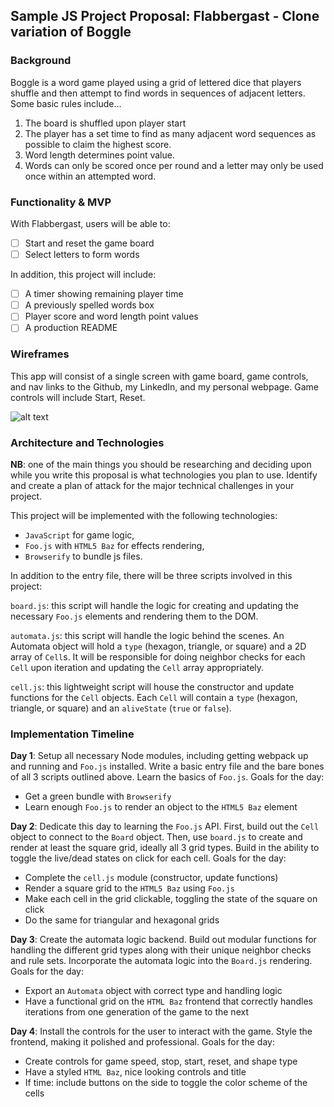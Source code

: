 ## Sample JS Project Proposal: Flabbergast - Clone variation of Boggle

### Background

Boggle is a word game played using a grid of lettered dice that players shuffle and then attempt to find words in sequences of adjacent letters.
Some basic rules include...

1) The board is shuffled upon player start
2) The player has a set time to find as many adjacent word sequences as possible to claim the highest score.
3) Word length determines point value.
4) Words can only be scored once per round and a letter may only be used once within an attempted word.

### Functionality & MVP  

With Flabbergast, users will be able to:

- [ ] Start and reset the game board
- [ ] Select letters to form words

In addition, this project will include:

- [ ] A timer showing remaining player time
- [ ] A previously spelled words box
- [ ] Player score and word length point values
- [ ] A production README

### Wireframes

This app will consist of a single screen with game board, game controls, and nav links to the Github, my LinkedIn, and my personal webpage.  Game controls will include Start, Reset.

![alt text](https://wireframe.cc/2QXWkS.jpg)

### Architecture and Technologies

**NB**: one of the main things you should be researching and deciding upon while you write this proposal is what technologies you plan to use.  Identify and create a plan of attack for the major technical challenges in your project.

This project will be implemented with the following technologies:

- `JavaScript` for game logic,
- `Foo.js` with `HTML5 Baz` for effects rendering,
- `Browserify` to bundle js files.

In addition to the entry file, there will be three scripts involved in this project:

`board.js`: this script will handle the logic for creating and updating the necessary `Foo.js` elements and rendering them to the DOM.

`automata.js`: this script will handle the logic behind the scenes.  An Automata object will hold a `type` (hexagon, triangle, or square) and a 2D array of `Cell`s.  It will be responsible for doing neighbor checks for each `Cell` upon iteration and updating the `Cell` array appropriately.

`cell.js`: this lightweight script will house the constructor and update functions for the `Cell` objects.  Each `Cell` will contain a `type` (hexagon, triangle, or square) and an `aliveState` (`true` or `false`).

### Implementation Timeline

**Day 1**: Setup all necessary Node modules, including getting webpack up and running and `Foo.js` installed. Write a basic entry file and the bare bones of all 3 scripts outlined above.  Learn the basics of `Foo.js`.  Goals for the day:

- Get a green bundle with `Browserify`
- Learn enough `Foo.js` to render an object to the `HTML5 Baz` element

**Day 2**: Dedicate this day to learning the `Foo.js` API.  First, build out the `Cell` object to connect to the `Board` object.  Then, use `board.js` to create and render at least the square grid, ideally all 3 grid types.  Build in the ability to toggle the live/dead states on click for each cell.  Goals for the day:

- Complete the `cell.js` module (constructor, update functions)
- Render a square grid to the `HTML5 Baz` using `Foo.js`
- Make each cell in the grid clickable, toggling the state of the square on click
- Do the same for triangular and hexagonal grids

**Day 3**: Create the automata logic backend.  Build out modular functions for handling the different grid types along with their unique neighbor checks and rule sets.  Incorporate the automata logic into the `Board.js` rendering.  Goals for the day:

- Export an `Automata` object with correct type and handling logic
- Have a functional grid on the `HTML Baz` frontend that correctly handles iterations from one generation of the game to the next


**Day 4**: Install the controls for the user to interact with the game.  Style the frontend, making it polished and professional.  Goals for the day:

- Create controls for game speed, stop, start, reset, and shape type
- Have a styled `HTML Baz`, nice looking controls and title
- If time: include buttons on the side to toggle the color scheme of the cells
